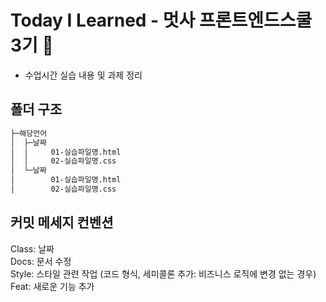 # Today I Learned - 멋사 프론트엔드스쿨 3기 🦁

* 수업시간 실습 내용 및 과제 정리


## 폴더 구조
```sh
├─해당언어
│  ├─날짜
│  │     01-실습파일명.html
│  │     02-실습파일명.css
│  └─날짜
│        01-실습파일명.html
│        02-실습파일명.css
```

## 커밋 메세지 컨벤션
Class: 날짜  
Docs: 문서 수정   
Style: 스타일 관련 작업 (코드 형식, 세미콜론 추가: 비즈니스 로직에 변경 없는 경우)  
Feat: 새로운 기능 추가
